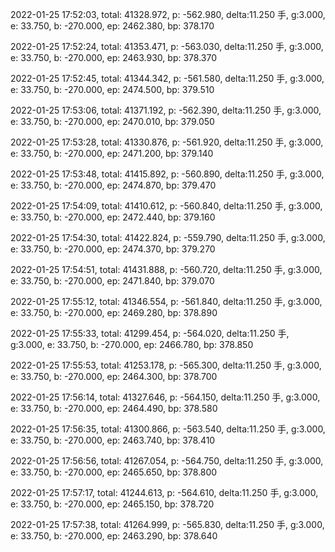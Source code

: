 2022-01-25 17:52:03, total: 41328.972, p: -562.980, delta:11.250 手, g:3.000, e: 33.750, b: -270.000, ep: 2462.380, bp: 378.170

2022-01-25 17:52:24, total: 41353.471, p: -563.030, delta:11.250 手, g:3.000, e: 33.750, b: -270.000, ep: 2463.930, bp: 378.370

2022-01-25 17:52:45, total: 41344.342, p: -561.580, delta:11.250 手, g:3.000, e: 33.750, b: -270.000, ep: 2474.500, bp: 379.510

2022-01-25 17:53:06, total: 41371.192, p: -562.390, delta:11.250 手, g:3.000, e: 33.750, b: -270.000, ep: 2470.010, bp: 379.050

2022-01-25 17:53:28, total: 41330.876, p: -561.920, delta:11.250 手, g:3.000, e: 33.750, b: -270.000, ep: 2471.200, bp: 379.140

2022-01-25 17:53:48, total: 41415.892, p: -560.890, delta:11.250 手, g:3.000, e: 33.750, b: -270.000, ep: 2474.870, bp: 379.470

2022-01-25 17:54:09, total: 41410.612, p: -560.840, delta:11.250 手, g:3.000, e: 33.750, b: -270.000, ep: 2472.440, bp: 379.160

2022-01-25 17:54:30, total: 41422.824, p: -559.790, delta:11.250 手, g:3.000, e: 33.750, b: -270.000, ep: 2474.370, bp: 379.270

2022-01-25 17:54:51, total: 41431.888, p: -560.720, delta:11.250 手, g:3.000, e: 33.750, b: -270.000, ep: 2471.840, bp: 379.070

2022-01-25 17:55:12, total: 41346.554, p: -561.840, delta:11.250 手, g:3.000, e: 33.750, b: -270.000, ep: 2469.280, bp: 378.890

2022-01-25 17:55:33, total: 41299.454, p: -564.020, delta:11.250 手, g:3.000, e: 33.750, b: -270.000, ep: 2466.780, bp: 378.850

2022-01-25 17:55:53, total: 41253.178, p: -565.300, delta:11.250 手, g:3.000, e: 33.750, b: -270.000, ep: 2464.300, bp: 378.700

2022-01-25 17:56:14, total: 41327.646, p: -564.150, delta:11.250 手, g:3.000, e: 33.750, b: -270.000, ep: 2464.490, bp: 378.580

2022-01-25 17:56:35, total: 41300.866, p: -563.540, delta:11.250 手, g:3.000, e: 33.750, b: -270.000, ep: 2463.740, bp: 378.410

2022-01-25 17:56:56, total: 41267.054, p: -564.750, delta:11.250 手, g:3.000, e: 33.750, b: -270.000, ep: 2465.650, bp: 378.800

2022-01-25 17:57:17, total: 41244.613, p: -564.610, delta:11.250 手, g:3.000, e: 33.750, b: -270.000, ep: 2465.150, bp: 378.720

2022-01-25 17:57:38, total: 41264.999, p: -565.830, delta:11.250 手, g:3.000, e: 33.750, b: -270.000, ep: 2463.290, bp: 378.640